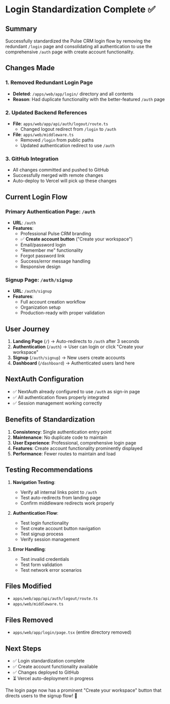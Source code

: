 # Login Standardization Complete ✅

## Summary
Successfully standardized the Pulse CRM login flow by removing the redundant `/login` page and consolidating all authentication to use the comprehensive `/auth` page with create account functionality.

## Changes Made

### 1. Removed Redundant Login Page
- **Deleted**: `/apps/web/app/login/` directory and all contents
- **Reason**: Had duplicate functionality with the better-featured `/auth` page

### 2. Updated Backend References
- **File**: `apps/web/app/api/auth/logout/route.ts`
  - Changed logout redirect from `/login` to `/auth`
- **File**: `apps/web/middleware.ts`
  - Removed `/login` from public paths
  - Updated authentication redirect to use `/auth`

### 3. GitHub Integration
- All changes committed and pushed to GitHub
- Successfully merged with remote changes
- Auto-deploy to Vercel will pick up these changes

## Current Login Flow

### Primary Authentication Page: `/auth`
- **URL**: `/auth`
- **Features**:
  - Professional Pulse CRM branding
  - ✅ **Create account button** ("Create your workspace")
  - Email/password login
  - "Remember me" functionality
  - Forgot password link
  - Success/error message handling
  - Responsive design

### Signup Page: `/auth/signup`
- **URL**: `/auth/signup`
- **Features**:
  - Full account creation workflow
  - Organization setup
  - Production-ready with proper validation

## User Journey

1. **Landing Page** (`/`) → Auto-redirects to `/auth` after 3 seconds
2. **Authentication** (`/auth`) → User can login or click "Create your workspace"
3. **Signup** (`/auth/signup`) → New users create accounts
4. **Dashboard** (`/dashboard`) → Authenticated users land here

## NextAuth Configuration
- ✅ NextAuth already configured to use `/auth` as sign-in page
- ✅ All authentication flows properly integrated
- ✅ Session management working correctly

## Benefits of Standardization

1. **Consistency**: Single authentication entry point
2. **Maintenance**: No duplicate code to maintain
3. **User Experience**: Professional, comprehensive login page
4. **Features**: Create account functionality prominently displayed
5. **Performance**: Fewer routes to maintain and load

## Testing Recommendations

1. **Navigation Testing**:
   - Verify all internal links point to `/auth`
   - Test auto-redirects from landing page
   - Confirm middleware redirects work properly

2. **Authentication Flow**:
   - Test login functionality
   - Test create account button navigation
   - Test signup process
   - Verify session management

3. **Error Handling**:
   - Test invalid credentials
   - Test form validation
   - Test network error scenarios

## Files Modified
- `apps/web/app/api/auth/logout/route.ts`
- `apps/web/middleware.ts`

## Files Removed
- `apps/web/app/login/page.tsx` (entire directory removed)

## Next Steps
- ✅ Login standardization complete
- ✅ Create account functionality available
- ✅ Changes deployed to GitHub
- ⏳ Vercel auto-deployment in progress

The login page now has a prominent "Create your workspace" button that directs users to the signup flow! 🚀
